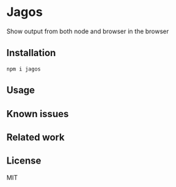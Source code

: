 # Jagos

Show output from both node and browser in the browser

## Installation

```
npm i jagos
```

## Usage

## Known issues

## Related work

## License

MIT
